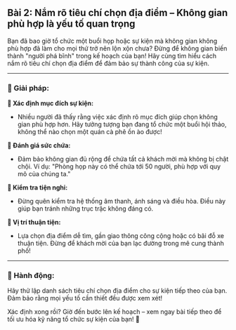 ## Bài 2: Nắm rõ tiêu chí chọn địa điểm – Không gian phù hợp là yếu tố quan trọng

Bạn đã bao giờ tổ chức một buổi họp hoặc sự kiện mà không gian không phù hợp đã làm cho mọi thứ trở nên lộn xộn chưa? Đừng để không gian biến thành "người phá bĩnh" trong kế hoạch của bạn! Hãy cùng tìm hiểu cách nắm rõ tiêu chí chọn địa điểm để đảm bảo sự thành công của sự kiện.

---

### 📌 Giải pháp:

**🔹 Xác định mục đích sự kiện:**
- Nhiều người đã thấy rằng việc xác định rõ mục đích giúp chọn không gian phù hợp hơn. Hãy tưởng tượng bạn đang tổ chức một buổi hội thảo, không thể nào chọn một quán cà phê ồn ào được!

**🔹 Đánh giá sức chứa:**
- Đảm bảo không gian đủ rộng để chứa tất cả khách mời mà không bị chật chội. Ví dụ: "Phòng họp này có thể chứa tới 50 người, phù hợp với quy mô của chúng ta."

**🔹 Kiểm tra tiện nghi:**
- Đừng quên kiểm tra hệ thống âm thanh, ánh sáng và điều hòa. Điều này giúp bạn tránh những trục trặc không đáng có. 

**🔹 Vị trí thuận tiện:**
- Lựa chọn địa điểm dễ tìm, gần giao thông công cộng hoặc có bãi đỗ xe thuận tiện. Đừng để khách mời của bạn lạc đường trong mê cung thành phố!

---

### 🚀 Hành động:

Hãy thử lập danh sách tiêu chí chọn địa điểm cho sự kiện tiếp theo của bạn. Đảm bảo rằng mọi yếu tố cần thiết đều được xem xét!

Xác định xong rồi? Giờ đến bước lên kế hoạch – xem ngay bài tiếp theo để tối ưu hóa kỹ năng tổ chức sự kiện của bạn! 🏢